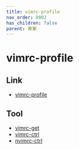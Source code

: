 ```yaml
---
title: vimrc-profile
nav_order: 8002
has_children: false
parent: 專案
---
```


# vimrc-profile


## Link

* [vimrc-profile](https://samwhelp.github.io/note-about-vim/read/project/vimrc-profile/)


## Tool

* [vimrc-get](https://samwhelp.github.io/note-about-vim/read/project/vimrc-profile/vimrc-get)
* [vimrc-ctrl](https://samwhelp.github.io/note-about-vim/read/project/vimrc-profile/vimrc-ctrl)
* [nvimrc-ctrl](https://samwhelp.github.io/note-about-vim/read/project/vimrc-profile/nvimrc-ctrl)
